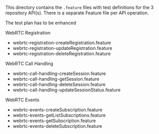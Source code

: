 This directory contains the `.feature` files with test definitions for the 3 repository API(s).
There is a separate Feature file per API operation.

The test plan has to be enhanced

WebRTC Registration

* webrtc-registration-createRegistration.feature
* webrtc-registration-updateRegistration.feature
* webrtc-registration-deleteRegistration.feature

WebRTC Call Handling

* webrtc-call-handling-createSession.feature
* webrtc-call-handling-getSession.feature
* webrtc-call-handling-deleteSession.feature
* webrtc-call-handling-updateSessionStatus.feature

WebRTC Events

* webrtc-events-createSubscription.feature
* webrtc-events-getListSubscriptions.feature
* webrtc-events-getSubscription.feature
* webrtc-events-deleteSubscription.feature
